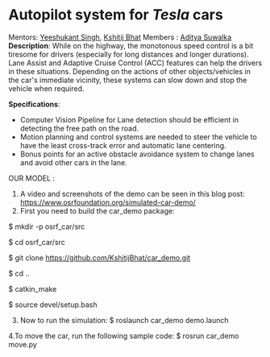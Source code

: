 # Autopilot system for _Tesla_ cars

Mentors: [Yeeshukant Singh](https://github.com/Yeeshukant), [Kshitij Bhat](https://github.com/KshitijBhat)
Members : [Aditya Suwalka]( https://github.com/git-suwalkaaditya)
**Description**: While on the highway, the monotonous speed
control is a bit tiresome for drivers (especially for long
distances and longer durations). Lane Assist and Adaptive
Cruise Control (ACC) features can help the drivers in these
situations. Depending on the actions of other
objects/vehicles in the car's immediate vicinity, these
systems can slow down and stop the vehicle when required.

**Specifications**:
- Computer Vision Pipeline for Lane detection should be
efficient in detecting the free path on the road.
- Motion planning and control systems are needed to steer
the vehicle to have the least cross-track error and
automatic lane centering.
- Bonus points for an active obstacle avoidance system to
change lanes and avoid other cars in the lane.

OUR MODEL :
1. A video and screenshots of the demo can be seen in this blog post: https://www.osrfoundation.org/simulated-car-demo/
2. First you need to build the car_demo package:
 
  
$ mkdir -p osrf_car/src
    
$ cd osrf_car/src

$ git clone https://github.com/KshitijBhat/car_demo.git

$ cd ..

$ catkin_make

$ source devel/setup.bash

3. Now to run the simulation:
$ roslaunch car_demo demo.launch

4.To move the car, run the following sample code:
$ rosrun car_demo move.py

